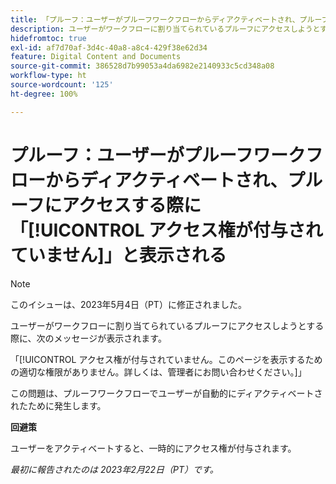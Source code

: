 ```yaml
---
title: 「プルーフ：ユーザーがプルーフワークフローからディアクティベートされ、プルーフにアクセスする際に「アクセス権が付与されていません」と表示される」
description: ユーザーがワークフローに割り当てられているプルーフにアクセスしようとする際に、「アクセス権が付与されていません」というメッセージが表示されます。
hidefromtoc: true
exl-id: af7d70af-3d4c-40a8-a8c4-429f38e62d34
feature: Digital Content and Documents
source-git-commit: 386528d7b99053a4da6982e2140933c5cd348a08
workflow-type: ht
source-wordcount: '125'
ht-degree: 100%

---
```


# プルーフ：ユーザーがプルーフワークフローからディアクティベートされ、プルーフにアクセスする際に「[!UICONTROL アクセス権が付与されていません]」と表示される

<!--This is on both the WF and WFP TOCs-->

>[!NOTE]
>
>このイシューは、2023年5月4日（PT）に修正されました。

ユーザーがワークフローに割り当てられているプルーフにアクセスしようとする際に、次のメッセージが表示されます。

「[!UICONTROL アクセス権が付与されていません。このページを表示するための適切な権限がありません。詳しくは、管理者にお問い合わせください。]」

この問題は、プルーフワークフローでユーザーが自動的にディアクティベートされたために発生します。

**回避策**

ユーザーをアクティベートすると、一時的にアクセス権が付与されます。

_最初に報告されたのは 2023年2月22日（PT）です。_
